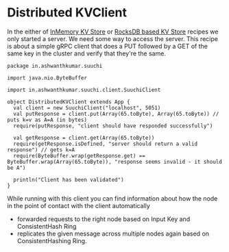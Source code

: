 # Distributed KVClient

In the either of [InMemory KV Store](inmemorydb.md) or [RocksDB based KV Store](rocksdb.md) recipes we only started a server. We need some way to access the server. This recipe is about a simple gRPC client that does a PUT followed by a GET of the same key in the cluster and verify that they're the same.

```
package in.ashwanthkumar.suuchi

import java.nio.ByteBuffer

import in.ashwanthkumar.suuchi.client.SuuchiClient

object DistributedKVClient extends App {
  val client = new SuuchiClient("localhost", 5051)
  val putResponse = client.put(Array(65.toByte), Array(65.toByte)) // puts k=v as A=A (in bytes)
  require(putResponse, "client should have responded successfully")

  val getResponse = client.get(Array(65.toByte))
  require(getResponse.isDefined, "server should return a valid response") // gets k=A
  require(ByteBuffer.wrap(getResponse.get) == ByteBuffer.wrap(Array(65.toByte)), "response seems invalid - it should be A")

  println("Client has been validated")
}
```

While running with this client you can find information about how the node in the point of contact with the client automatically
- forwarded requests to the right node based on Input Key and ConsistentHash Ring
- replicates the given message across multiple nodes again based on ConsistentHashing Ring.
